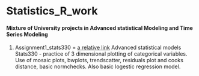 # Statistics_R_work
#### Mixture of University projects in Advanced statistical Modeling and Time Series Modeling

1.  Assignment1_stats330 = [a relative link](Assignment1_stats330_FINISH__5611230_.docx) Advanced statistical models Stats330 - practice of 3 dimensional plotting of categorical variables. Use of mosaic plots, bwplots, trendscatter, residuals plot and cooks distance, basic normchecks. Also basic logestic regression model.
